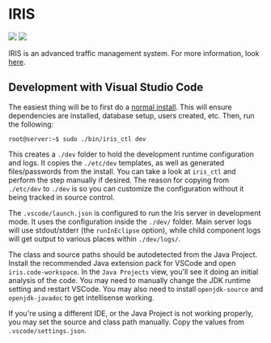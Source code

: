 # IRIS

![](https://github.com/mnit-rtmc/iris/workflows/compile/badge.svg)
![](https://github.com/mnit-rtmc/iris/workflows/docs/badge.svg)

IRIS is an advanced traffic management system.  For more information, look
[here](https://mnit-rtmc.github.io/iris/index.html).

## Development with Visual Studio Code
The easiest thing will be to first do a [normal install](https://mnit-rtmc.github.io/iris/installation.html).
This will ensure dependencies are installed, database setup, users created, etc. Then, run the following:

```console
root@server:~$ sudo ./bin/iris_ctl dev
```

This creates a `./dev` folder to hold the development runtime configuration and logs. It copies the
`./etc/dev` templates, as well as generated files/passwords from the install. You can take a look at
`iris_ctl` and perform the step manually if desired. The reason for copying from `./etc/dev` to
`./dev` is so you can customize the configuration without it being tracked in source control.

The `.vscode/launch.json` is configured to run the Iris server in development mode. It uses the
configuration inside the `./dev/` folder. Main server logs will use stdout/stderr (the
`runInEclipse` option), while child component logs will get output to various places within
`./dev/logs/`.

The class and source paths should be autodetected from the Java Project. Install the recommended
Java extension pack for VSCode and open `iris.code-workspace`. In the `Java Projects` view, you'll
see it doing an initial analysis of the code. You may need to manually change the JDK runtime
setting and restart VSCode. You may also need to install `openjdk-source` and `openjdk-javadoc`
to get intellisense working.

If you're using a different IDE, or the Java Project is not working properly, you may set the source
and class path manually. Copy the values from `.vscode/settings.json`.